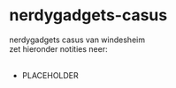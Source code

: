 # nerdygadgets-casus
nerdygadgets casus van windesheim<br>
zet hieronder notities neer:<br><br>
- PLACEHOLDER
